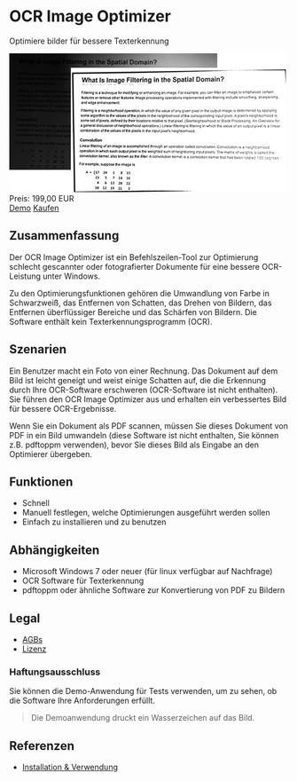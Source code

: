 # OCR Image Optimizer

Optimiere bilder für bessere Texterkennung

<div class="splash">
    <img alt="Splash" src="/content/solutions/finished/OCRImageOptimizer/img/OCRImageOptimizer_splash.png">
    <div class="price">Preis: 199,00 EUR</div>
    <div class="purchase">
        <a class="button" rel="download" type="application/zip" href="/api/download?key=<?= \urlencode('T0NSSW1hZ2VPcHRpbWl6ZXJBcHBfRGVtbw=='); ?>">Demo</a>
        <a class="button" href="#">Kaufen</a>
    </div>
</div>

## Zusammenfassung

Der OCR Image Optimizer ist ein Befehlszeilen-Tool zur Optimierung schlecht gescannter oder fotografierter Dokumente für eine bessere OCR-Leistung unter Windows.

Zu den Optimierungsfunktionen gehören die Umwandlung von Farbe in Schwarzweiß, das Entfernen von Schatten, das Drehen von Bildern, das Entfernen überflüssiger Bereiche und das Schärfen von Bildern. Die Software enthält kein Texterkennungsprogramm (OCR).

## Szenarien

Ein Benutzer macht ein Foto von einer Rechnung. Das Dokument auf dem Bild ist leicht geneigt und weist einige Schatten auf, die die Erkennung durch Ihre OCR-Software erschweren (OCR-Software ist nicht enthalten). Sie führen den OCR Image Optimizer aus und erhalten ein verbessertes Bild für bessere OCR-Ergebnisse.

Wenn Sie ein Dokument als PDF scannen, müssen Sie dieses Dokument von PDF in ein Bild umwandeln (diese Software ist nicht enthalten, Sie können z.B. pdftoppm verwenden), bevor Sie dieses Bild als Eingabe an den Optimierer übergeben.

## Funktionen

* Schnell
* Manuell festlegen, welche Optimierungen ausgeführt werden sollen
* Einfach zu installieren und zu benutzen

## Abhängigkeiten

* Microsoft Windows 7 oder neuer (für linux verfügbar auf Nachfrage)
* OCR Software für Texterkennung
* pdftoppm oder ähnliche Software zur Konvertierung von PDF zu Bildern

## Legal

* [AGBs](/de/terms)
* [Lizenz](https://github.com/Karaka-Management/OCRImageOptimizerApp/blob/master/LICENSE.txt)

### Haftungsausschluss

Sie können die Demo-Anwendung für Tests verwenden, um zu sehen, ob die Software Ihre Anforderungen erfüllt.

> Die Demoanwendung druckt ein Wasserzeichen auf das Bild.

## Referenzen

* [Installation & Verwendung](https://github.com/Karaka-Management/OCRImageOptimizerApp/blob/master/README.md)
